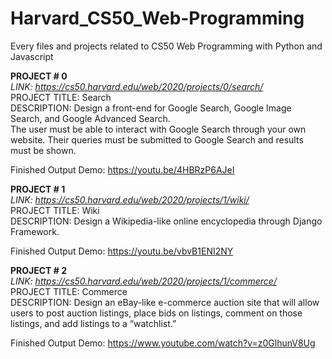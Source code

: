 # Harvard_CS50_Web-Programming
Every files and projects related to CS50 Web Programming with Python and Javascript

**PROJECT # 0**<br>
_LINK: https://cs50.harvard.edu/web/2020/projects/0/search/_ <br>
PROJECT TITLE: Search <br>
DESCRIPTION: Design a front-end for Google Search, Google Image Search, and Google Advanced Search. <br> The user must be able to interact with Google Search through your own website. Their queries must be submitted to Google Search and results must be shown.

Finished Output Demo: https://youtu.be/4HBRzP6AJeI

**PROJECT # 1**<br>
_LINK: https://cs50.harvard.edu/web/2020/projects/1/wiki/_ <br>
PROJECT TITLE: Wiki <br>
DESCRIPTION: Design a Wikipedia-like online encyclopedia through Django Framework.

Finished Output Demo: https://youtu.be/vbvB1ENI2NY

**PROJECT # 2**<br>
_LINK: https://cs50.harvard.edu/web/2020/projects/1/commerce/_ <br>
PROJECT TITLE: Commerce <br>
DESCRIPTION: Design an eBay-like e-commerce auction site that will allow users to post auction listings, place bids on listings, comment on those listings, and add listings to a “watchlist.”

Finished Output Demo: https://www.youtube.com/watch?v=z0GlhunV8Ug
